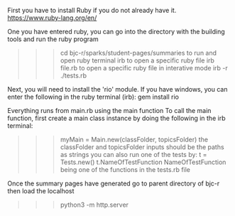 First you have to install Ruby if you do not already have it.
https://www.ruby-lang.org/en/

One you have entered ruby, you can go into the directory with the building tools
and run the ruby program
>>> cd bjc-r/sparks/student-pages/summaries
to run and open ruby terminal
>>> irb
to open a specific ruby file
>>> irb file.rb
to open a specific ruby file in interative mode
>>>irb -r ./tests.rb

Next, you will need to install the 'rio' module.
If you have windows, you can enter the following 
in the ruby terminal (irb): gem install rio

Everything runs from main.rb using the main function
To call the main function, first create a main class instance
by doing the following in the irb terminal: 
>>> myMain = Main.new(classFolder, topicsFolder)
the classFolder and topicsFolder inputs should be the paths as strings
you can also run one of the tests by:
>>> t = Tests.new()
>>> t.NameOfTestFunction
NameOfTestFunction being one of the functions in the tests.rb file

Once the summary pages have generated go to parent directory of bjc-r
then load the localhost
>>>python3 -m http.server
